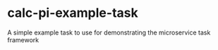 # calc-pi-example-task
A simple example task to use for demonstrating the microservice task framework 
